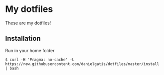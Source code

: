# My dotfiles

These are my dotfiles!

## Installation

Run in your home folder

    $ curl -H 'Pragma: no-cache' -L https://raw.githubusercontent.com/danielgatis/dotfiles/master/install | bash
